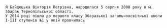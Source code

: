     Я Байдецька Вікторія Петрівна, народилася 5 серпня 2008 року в м. Збараж Тернопільської області.
    У 2014 році пішла до першого класу Збаразької загальноосвітньої школи І-ІІІ ступенів №1 у якій провчилась 
